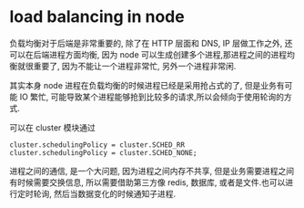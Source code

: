 # load balancing in node

负载均衡对于后端是非常重要的, 除了在 HTTP 层面和 DNS, IP 层做工作之外, 还可以在后端进程方面均衡, 因为 node 可以生成创建多个进程,那进程之间的进程均衡就很重要了, 因为不能让一个进程非常忙, 另外一个进程非常闲.

其实本身 node 进程在负载均衡的时候进程已经是采用抢占式的了, 但是业务有可能 IO 繁忙, 可能导致某个进程能够抢到比较多的请求,所以会倾向于使用轮询的方式.

可以在 cluster 模块通过 
```
cluster.schedulingPolicy = cluster.SCHED_RR
cluster.schedulingPolicy = cluster.SCHED_NONE;
```

进程之间的通信, 是一个大问题, 因为进程之间内存不共享, 但是业务需要进程之间有时候需要交换信息, 所以需要借助第三方像 redis, 数据库, 或者是文件.也可以进行定时轮询, 然后当数据变化的时候通知子进程.



